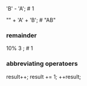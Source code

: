 'B' - 'A'; # 1

"" + 'A' + 'B'; # "AB"

### remainder

10% 3 ; # 1

### abbreviating operatoers

result++;
result += 1;
++result;
